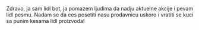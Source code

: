 Zdravo, ja sam lidl bot, ja pomazem ljudima da nadju aktuelne akcije i pevam lidl pesmu.
Nadam se da ces posetiti nasu prodavnicu uskoro i vratiti se kuci sa punim kesama lidl proizvoda!